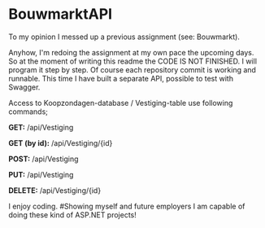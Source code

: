 # BouwmarktAPI

To my opinion I messed up a previous assignment (see: Bouwmarkt).

Anyhow, I'm redoing the assignment at my own pace the upcoming days. So at the moment of writing this readme the CODE IS NOT FINISHED.
I will program it step by step. Of course each repository commit is working and runnable. This time I have built a separate API, possible to test with Swagger.

Access to Koopzondagen-database / Vestiging-table use following commands;

<b>GET:</b>
/api/Vestiging

<b>GET (by id):</b>
/api/Vestiging/{id}

<b>POST:</b>
/api/Vestiging

<b>PUT:</b>
/api/Vestiging

<b>DELETE:</b>
/api/Vestiging/{id}

I enjoy coding. #Showing myself and future employers I am capable of doing these kind of ASP.NET projects!
